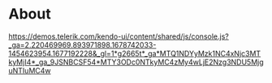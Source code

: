 ﻿# About

https://demos.telerik.com/kendo-ui/content/shared/js/console.js?_ga=2.220469969.893971898.1678742033-1454623954.1677192228&_gl=1*g2665t*_ga*MTQ1NDYyMzk1NC4xNjc3MTkyMjI4*_ga_9JSNBCSF54*MTY3ODc0NTkyMC4zMy4wLjE2Nzg3NDU5MjguNTIuMC4w
